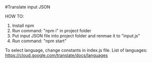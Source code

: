 #Translate input JSON

HOW TO:

1) Install npm
2) Run command: "npm i" in project folder
3) Put input JSON file into project folder and renmae it to "input.js"
4) Run command: "npm start"


To select language, change constants in index.js file. 
List of languages: https://cloud.google.com/translate/docs/languages
